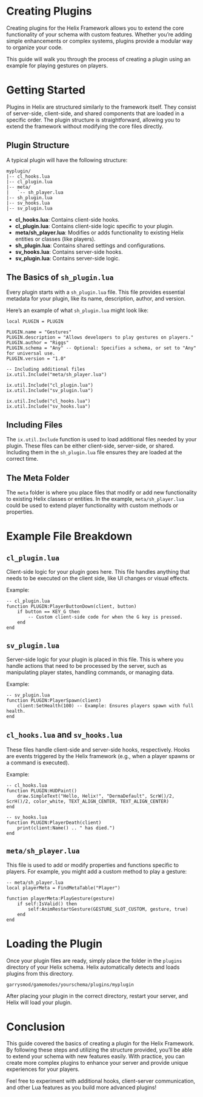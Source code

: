 # Creating Plugins

Creating plugins for the Helix Framework allows you to extend the core functionality of your schema with custom features. Whether you’re adding simple enhancements or complex systems, plugins provide a modular way to organize your code.

This guide will walk you through the process of creating a plugin using an example for playing gestures on players.

# Getting Started

Plugins in Helix are structured similarly to the framework itself. They consist of server-side, client-side, and shared components that are loaded in a specific order. The plugin structure is straightforward, allowing you to extend the framework without modifying the core files directly.

## Plugin Structure

A typical plugin will have the following structure:

```
myplugin/
|-- cl_hooks.lua
|-- cl_plugin.lua
|-- meta/
|   `-- sh_player.lua
|-- sh_plugin.lua
|-- sv_hooks.lua
|-- sv_plugin.lua
```

- **cl_hooks.lua**: Contains client-side hooks.
- **cl_plugin.lua**: Contains client-side logic specific to your plugin.
- **meta/sh_player.lua**: Modifies or adds functionality to existing Helix entities or classes (like players).
- **sh_plugin.lua**: Contains shared settings and configurations.
- **sv_hooks.lua**: Contains server-side hooks.
- **sv_plugin.lua**: Contains server-side logic.

## The Basics of `sh_plugin.lua`

Every plugin starts with a `sh_plugin.lua` file. This file provides essential metadata for your plugin, like its name, description, author, and version.

Here’s an example of what `sh_plugin.lua` might look like:

```
local PLUGIN = PLUGIN

PLUGIN.name = "Gestures"
PLUGIN.description = "Allows developers to play gestures on players."
PLUGIN.author = "Riggs"
PLUGIN.schema = "Any" -- Optional: Specifies a schema, or set to "Any" for universal use.
PLUGIN.version = "1.0"

-- Including additional files
ix.util.Include("meta/sh_player.lua")

ix.util.Include("cl_plugin.lua")
ix.util.Include("sv_plugin.lua")

ix.util.Include("cl_hooks.lua")
ix.util.Include("sv_hooks.lua")
```

## Including Files

The `ix.util.Include` function is used to load additional files needed by your plugin. These files can be either client-side, server-side, or shared. Including them in the `sh_plugin.lua` file ensures they are loaded at the correct time.

## The Meta Folder

The `meta` folder is where you place files that modify or add new functionality to existing Helix classes or entities. In the example, `meta/sh_player.lua` could be used to extend player functionality with custom methods or properties.

# Example File Breakdown

## `cl_plugin.lua`

Client-side logic for your plugin goes here. This file handles anything that needs to be executed on the client side, like UI changes or visual effects.

Example:

```
-- cl_plugin.lua
function PLUGIN:PlayerButtonDown(client, button)
    if button == KEY_G then
        -- Custom client-side code for when the G key is pressed.
    end
end
```

## `sv_plugin.lua`

Server-side logic for your plugin is placed in this file. This is where you handle actions that need to be processed by the server, such as manipulating player states, handling commands, or managing data.

Example:

```
-- sv_plugin.lua
function PLUGIN:PlayerSpawn(client)
    client:SetHealth(100) -- Example: Ensures players spawn with full health.
end
```

## `cl_hooks.lua` and `sv_hooks.lua`

These files handle client-side and server-side hooks, respectively. Hooks are events triggered by the Helix framework (e.g., when a player spawns or a command is executed).

Example:

```
-- cl_hooks.lua
function PLUGIN:HUDPaint()
    draw.SimpleText("Hello, Helix!", "DermaDefault", ScrW()/2, ScrH()/2, color_white, TEXT_ALIGN_CENTER, TEXT_ALIGN_CENTER)
end

-- sv_hooks.lua
function PLUGIN:PlayerDeath(client)
    print(client:Name() .. " has died.")
end
```

## `meta/sh_player.lua`

This file is used to add or modify properties and functions specific to players. For example, you might add a custom method to play a gesture:

```
-- meta/sh_player.lua
local playerMeta = FindMetaTable("Player")

function playerMeta:PlayGesture(gesture)
    if self:IsValid() then
        self:AnimRestartGesture(GESTURE_SLOT_CUSTOM, gesture, true)
    end
end
```

# Loading the Plugin

Once your plugin files are ready, simply place the folder in the `plugins` directory of your Helix schema. Helix automatically detects and loads plugins from this directory.

```
garrysmod/gamemodes/yourschema/plugins/myplugin
```

After placing your plugin in the correct directory, restart your server, and Helix will load your plugin.

# Conclusion

This guide covered the basics of creating a plugin for the Helix Framework. By following these steps and utilizing the structure provided, you’ll be able to extend your schema with new features easily. With practice, you can create more complex plugins to enhance your server and provide unique experiences for your players.

Feel free to experiment with additional hooks, client-server communication, and other Lua features as you build more advanced plugins!